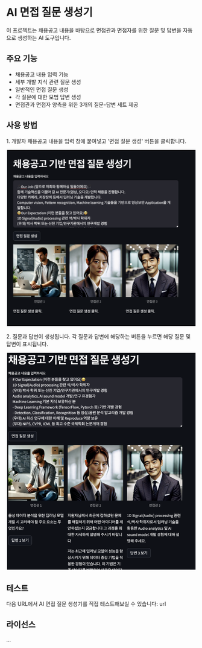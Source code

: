 # AI 면접 질문 생성기

이 프로젝트는 채용공고 내용을 바탕으로 면접관과 면접자를 위한 질문 및 답변을 자동으로 생성하는 AI 도구입니다.

## 주요 기능

- 채용공고 내용 입력 기능
- 세부 개발 지식 관련 질문 생성
- 일반적인 면접 질문 생성
- 각 질문에 대한 모범 답변 생성
- 면접관과 면접자 양측을 위한 3개의 질문-답변 세트 제공

## 사용 방법

<p>1. 개발자 채용공고 내용을 입력 창에 붙여넣고 '면접 질문 생성' 버튼을 클릭합니다.</p>

<div align="center">
    <img src="images/basic_image.png" alt="기본 화면 이미지" width="500"/>
</div>

<p>2. 질문과 답변이 생성됩니다. 각 질문과 답변에 해당하는 버튼을 누르면 해당 질문 및 답변이 표시됩니다.</p>

<div align="center">
    <img src="images/make_question.png" alt="생성된 화면 이미지" width="500"/>
</div>

## 테스트

다음 URL에서 AI 면접 질문 생성기를 직접 테스트해보실 수 있습니다: url

## 라이선스

...